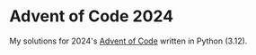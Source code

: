 # Advent of Code 2024
My solutions for 2024's [Advent of Code](https://adventofcode.com/2024) written in Python (3.12).

